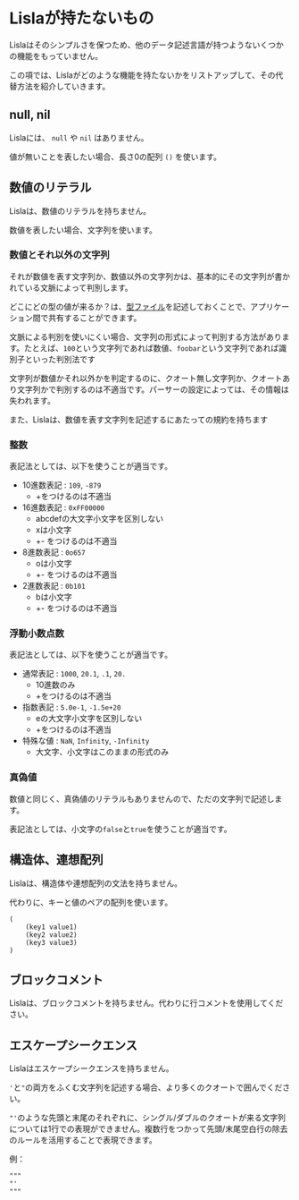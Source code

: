 # Lislaが持たないもの

Lislaはそのシンプルさを保つため、他のデータ記述言語が持つようないくつかの機能をもっていません。

この項では、Lislaがどのような機能を持たないかをリストアップして、その代替方法を紹介していきます。


## null, nil

Lislaには、 `null` や `nil` はありません。

値が無いことを表したい場合、長さ0の配列 `()` を使います。


## 数値のリテラル

Lislaは、数値のリテラルを持ちません。

数値を表したい場合、文字列を使います。


### 数値とそれ以外の文字列

それが数値を表す文字列か、数値以外の文字列かは、基本的にその文字列が書かれている文脈によって判別します。

どこにどの型の値が来るか？は、[型ファイル](../arraytree_type/index.md)を記述しておくことで、アプリケーション間で共有することができます。

文脈による判別を使いにくい場合、文字列の形式によって判別する方法があります。たとえば、`100`という文字列であれば数値、`foobar`という文字列であれば識別子といった判別法です

文字列が数値かそれ以外かを判定するのに、クオート無し文字列か、クオートあり文字列かで判別するのは不適当です。パーサーの設定によっては、その情報は失われます。

また、Lislaは、数値を表す文字列を記述するにあたっての規約を持ちます

### 整数

表記法としては、以下を使うことが適当です。

* 10進数表記 : `109`, `-879`
    * +をつけるのは不適当
* 16進数表記 : `0xFF00000`
    * abcdefの大文字小文字を区別しない
    * xは小文字
    * +- をつけるのは不適当
* 8進数表記 : `0o657`
    * oは小文字
    * +- をつけるのは不適当
* 2進数表記 : `0b101`
    * bは小文字
    * +- をつけるのは不適当

### 浮動小数点数

表記法としては、以下を使うことが適当です。

* 通常表記 : `1000`, `20.1`, `.1`, `20.`
    * 10進数のみ
    * +をつけるのは不適当
* 指数表記 : `5.0e-1`, `-1.5e+20` 
    * eの大文字小文字を区別しない
    * +をつけるのは不適当
* 特殊な値 : `NaN`, `Infinity`, `-Infinity`
    * 大文字、小文字はこのままの形式のみ

### 真偽値

数値と同じく、真偽値のリテラルもありませんので、ただの文字列で記述します。

表記法としては、小文字の`false`と`true`を使うことが適当です。

## 構造体、連想配列

Lislaは、構造体や連想配列の文法を持ちません。

代わりに、キーと値のペアの配列を使います。

```arraytree
(
    (key1 value1)
    (key2 value2)
    (key3 value3)
)
```

## ブロックコメント

Lislaは、ブロックコメントを持ちません。代わりに行コメントを使用してください。

## エスケープシークエンス

Lislaはエスケープシークエンスを持ちません。

`'`と`"`の両方をふくむ文字列を記述する場合、より多くのクオートで囲んでください。

`"'`のような先頭と末尾のそれぞれに、シングル/ダブルのクオートが来る文字列については1行での表現ができません。複数行をつかって先頭/末尾空白行の除去のルールを活用することで表現できます。

例：
```
"""
"'
"""
```
